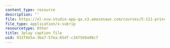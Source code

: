 ```yaml
---
content_type: resource
description: ''
file: https://ol-ocw-studio-app-qa.s3.amazonaws.com/courses/5-111-principles-of-chemical-science-fall-2008/932f8e5a3ba757ea85dfc167569a98c7_MBz0swcfztQ.vtt
file_type: application/x-subrip
resourcetype: Other
title: 3play caption file
uid: 932f8e5a-3ba7-57ea-85df-c167569a98c7
---
```

